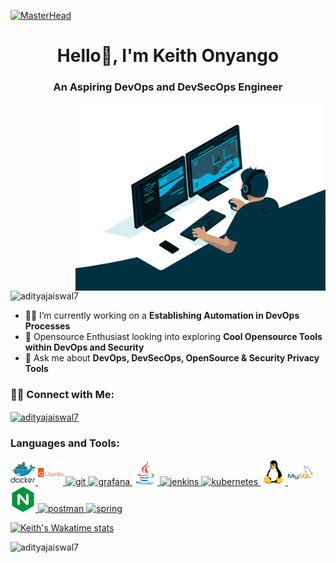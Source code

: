 [![MasterHead](https://firebasestorage.googleapis.com/v0/b/flexi-coding.appspot.com/o/dempgi7-520f8d5f-63d4-4453-8822-dbc149ae27f8.gif?alt=media&token=91c0c7b2-93c3-4029-b011-1a8703c5730d)](https://rishavchanda.io)

<h1 align="center">Hello👋, I'm Keith Onyango</h1>
<h3 align="center">An Aspiring DevOps and DevSecOps Engineer </h3>
<img align="right" alt="Coding" width="400" src="https://github.com/KeithOnyango/KeithOnyango/blob/master/dev2.gif">
<p align="left"> <img src="https://komarev.com/ghpvc/?username=KeithOnyango&label=Profile%20views&color=0e75b6&style=flat" alt="adityajaiswal7" /> </p>

- 👨‍💻 I’m currently working on a **Establishing Automation in DevOps Processes**
- 🔭 Opensource Enthusiast looking into exploring **Cool Opensource Tools within DevOps and Security**
- 💬 Ask me about **DevOps, DevSecOps, OpenSource & Security Privacy Tools**

<!-- - 👨‍💻 All of my projects are available at [https://github.com/jaiswaladi246](https://github.com/jaiswaladi246) -->

<!-- - 🔭 I’m currently working on [30-Days-Of-Python-For-DevOps](https://github.com/jaiswaladi246/Python-4-DevOps) -->

<h3 align="left"> 🤝🏻 Connect with Me:</h3>
<p align="left">
<a href="https://www.linkedin.com/in/keithonyango/" target="blank"><img align="center" src="https://raw.githubusercontent.com/rahuldkjain/github-profile-readme-generator/master/src/images/icons/Social/linked-in-alt.svg" alt="adityajaiswal7" height="30" width="40" /></a>
<!-- <a href="https://www.instagram.com/_kenation_/" target="blank"><img align="center" src="https://raw.githubusercontent.com/rahuldkjain/github-profile-readme-generator/master/src/images/icons/Social/instagram.svg" alt="adityajaiswal7" height="30" width="40" /></a> -->
</p>

<h3 align="left">Languages and Tools:</h3>
<p align="left"><a href="https://www.docker.com/" target="_blank" rel="noreferrer"> <img src="https://raw.githubusercontent.com/devicons/devicon/master/icons/docker/docker-original-wordmark.svg" alt="docker" width="40" height="40"/> </a> <a href="" target="_blank" rel="noreferrer"> <img src="https://raw.githubusercontent.com/devicons/devicon/master/icons/ubuntu/ubuntu-plain-wordmark.svg" alt="ubuntu" width="40" height="40"/> </a> <a href="https://git-scm.com/" target="_blank" rel="noreferrer"> <img src="https://www.vectorlogo.zone/logos/git-scm/git-scm-icon.svg" alt="git" width="40" height="40"/> </a> <a href="https://grafana.com" target="_blank" rel="noreferrer"> <img src="https://www.vectorlogo.zone/logos/grafana/grafana-icon.svg" alt="grafana" width="40" height="40"/> </a>  <a href="https://www.java.com" target="_blank" rel="noreferrer"> <img src="https://raw.githubusercontent.com/devicons/devicon/master/icons/java/java-original.svg" alt="java" width="40" height="40"/> </a> <a href="https://www.jenkins.io" target="_blank" rel="noreferrer"> <img src="https://www.vectorlogo.zone/logos/jenkins/jenkins-icon.svg" alt="jenkins" width="40" height="40"/> </a> <a href="https://kubernetes.io" target="_blank" rel="noreferrer"> <img src="https://www.vectorlogo.zone/logos/kubernetes/kubernetes-icon.svg" alt="kubernetes" width="40" height="40"/> </a> <a href="https://www.linux.org/" target="_blank" rel="noreferrer"> <img src="https://raw.githubusercontent.com/devicons/devicon/master/icons/linux/linux-original.svg" alt="linux" width="40" height="40"/> </a> <a href="https://www.mysql.com/" target="_blank" rel="noreferrer"> <img src="https://raw.githubusercontent.com/devicons/devicon/master/icons/mysql/mysql-original-wordmark.svg" alt="mysql" width="40" height="40"/> </a> <a href="https://www.nginx.com" target="_blank" rel="noreferrer"> <img src="https://raw.githubusercontent.com/devicons/devicon/master/icons/nginx/nginx-original.svg" alt="nginx" width="40" height="40"/> </a> <a href="https://postman.com" target="_blank" rel="noreferrer"> <img src="https://www.vectorlogo.zone/logos/getpostman/getpostman-icon.svg" alt="postman" width="40" height="40"/> </a> <a href="https://spring.io/" target="_blank" rel="noreferrer"> <img src="https://www.vectorlogo.zone/logos/springio/springio-icon.svg" alt="spring" width="40" height="40"/> </a>

[![Keith's Wakatime stats](https://github-readme-stats.vercel.app/api/wakatime?username=@XpertKenaTion&show_icons=true&theme=algolia)](https://github.com/anuraghazra/github-readme-stats)

<!-- <p>&nbsp;<img align="center" src="https://github-readme-stats.vercel.app/api?username=KeithOnyango&show_icons=true&locale=en" alt="adityajaiswal7" /></p> -->

 <p><img align="left" src="https://github-readme-stats.vercel.app/api/top-langs?username=KeithOnyango&show_icons=true&locale=en&layout=compact" alt="adityajaiswal7" /></p> 



<!-- <p><img align="center" src="https://github-readme-streak-stats.herokuapp.com/?user=KeithOnyango&" alt="adityajaiswal7" /></p><br> -->


<!-- #### **Visitor Count** -->

<!-- ![Visitor Count](https://profile-counter.glitch.me/{KeithOnyango}/count.svg) -->
